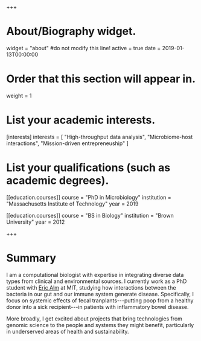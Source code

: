 +++
# About/Biography widget.
widget = "about" #do not modify this line!
active = true
date = 2019-01-13T00:00:00

# Order that this section will appear in.
weight = 1

# List your academic interests.
[interests]
  interests = [
    "High-throughput data analysis",
    "Microbiome-host interactions",
    "Mission-driven entrepreneuship"
  ]

# List your qualifications (such as academic degrees).
[[education.courses]]
  course = "PhD in Microbiology"
  institution = "Massachusetts Institute of Technology"
  year = 2019

[[education.courses]]
  course = "BS in Biology"
  institution = "Brown University"
  year = 2012
 
+++

# Summary

I am a computational biologist with expertise in integrating diverse data types from clinical and environmental sources. I currently work as a PhD student with [Eric Alm](http://almlab.mit.edu) at MIT, studying how interactions between the bacteria in our gut and our immune system generate disease. Specifically, I focus on systemic effects of fecal tranplants---putting poop from a healthy donor into a sick recipient---in patients with inflammatory bowel disease.

More broadly, I get excited about projects that bring technologies from genomic science to the people and systems they might benefit, particularly in underserved areas of health and sustainability. 